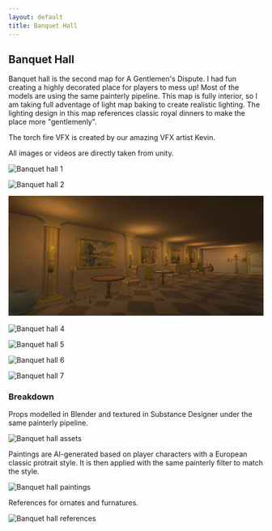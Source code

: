 ```yaml
---
layout: default
title: Banquet Hall
---
```


## Banquet Hall

Banquet hall is the second map for A Gentlemen's Dispute. I had fun creating a highly decorated place for players to mess up! Most of the models are using the same painterly pipeline. This map is fully interior, so I am taking full adventage of light map baking to create realistic lighting. The lighting design in this map references classic royal dinners to make the place more "gentlemenly".

The torch fire VFX is created by our amazing VFX artist Kevin.

All images or videos are directly taken from unity.

![Banquet hall 1](/assets/images/AGD/Banquethall_1.png)

![Banquet hall 2](/assets/images/AGD/Banquethall_2.png)

![Banquet hall 3](/assets/images/AGD/Banquethall_3.png)

![Banquet hall 4](/assets/images/AGD/Banquethall_4.png)

![Banquet hall 5](/assets/images/AGD/Banquethall_5.png)

![Banquet hall 6](/assets/images/AGD/Banquethall_6.png)

![Banquet hall 7](/assets/images/AGD/Banquethall_7.png)

### Breakdown

Props modelled in Blender and textured in Substance Designer under the same painterly pipeline.

![Banquet hall assets](/assets/images/AGD/Banquethall_assets.png)

Paintings are AI-generated based on player characters with a European classic protrait style. It is then applied with the same painterly filter to match the style.

![Banquet hall paintings](/assets/images/AGD/Banquethall_paintings.png)

References for ornates and furnatures.

![Banquet hall references](/assets/images/AGD/Banquethall_ref.png)